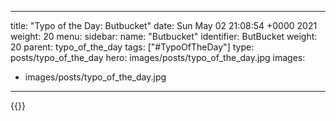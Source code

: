
---
title: "Typo of the Day: Butbucket"
date: Sun May 02 21:08:54 +0000 2021
weight: 20
menu:
  sidebar:
    name: "Butbucket"
    identifier: ButBucket
    weight: 20
    parent: typo_of_the_day
tags: ["#TypoOfTheDay"]
type: posts/typo_of_the_day
hero: images/posts/typo_of_the_day.jpg
images:
- images/posts/typo_of_the_day.jpg
---


{{<tweet user="mariatta" id="1388963733016252420">}}


